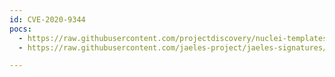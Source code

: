 ```yaml
---
id: CVE-2020-9344
pocs:
  - https://raw.githubusercontent.com/projectdiscovery/nuclei-templates/master/cves/2020/CVE-2020-9344.yaml
  - https://raw.githubusercontent.com/jaeles-project/jaeles-signatures/master/cves/jira-xss-cve-2020-9344.yaml

---
```

